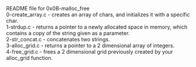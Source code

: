 README file for 0x0B-malloc_free </br>
0-create_array.c - creates an array of chars, and initializes it with a specific char.</br>
1-strdup.c - returns a pointer to a newly allocated space in memory, which contains a copy of the string given as a parameter.</br>
2-str_concat.c - concatenates two strings.</br>
3-alloc_grid.c - returns a pointer to a 2 dimensional array of integers.</br>
4-free_grid.c - frees a 2 dimensional grid previously created by your alloc_grid function.</br>
